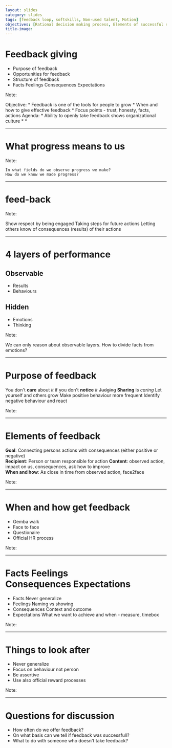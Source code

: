 ```yaml
---
layout: slides
category: slides
tags: [feedback loop, softskills, Non-used talent, Motion]
objectives: [Rational decision making process, Elements of successful setup, Getting most out of results]
title-image:
---
```


# Feedback giving

* Purpose of feedback
* Opportunities for feedback
* Structure of feedback
* Facts Feelings Consequences Expectations

Note:

Objective:
    * Feedback is one of the tools for people to grow
    * When and how to give effective feedback
    * Focus points - trust, honesty, facts, actions
Agenda:
    * Ability to openly take feedback shows organizational culture 
    * 
    * 


---

# What progress means to us

Note:

    In what fields do we observe progress we make?
    How do we know we made progress?
 

---

# feed-back

Note: 

Show respect by being engaged
Taking steps for future actions
Letting others know of consequences (results) of their actions



---

# 4 layers of performance

## Observable

* Results
* Behaviours

## Hidden

* Emotions
* Thinking

Note:

We can only reason about observable layers.
How to divide facts from emotions?    


---

# Purpose of feedback

You don't **care** about *it* if you don't **notice** *it*
~~Judging~~ **Sharing** is *caring*
Let yourself and others grow
Make positive behaviour more frequent
Identify negative behaviour and react

Note:

---

# Elements of feedback

**Goal**: Connecting persons actions with consequences (either positive or negative)  
**Recipient**: Person or team responsible for action
**Content**: observed action, impact on us, consequences, ask how to improve  
**When and how**: As close in time from observed action, face2face

Note:

---

# When and how get feedback

* Gemba walk
* Face to face
* Questionaire
* Official HR process

Note:

---

# Facts Feelings <br/> Consequences Expectations

* Facts
Never generalize
* Feelings
Naming vs showing
* Consequences
Context and outcome
* Expectations
What we want to achieve and when - measure, timebox

Note:

---

# Things to look after

* Never generalize
* Focus on behaviour not person
* Be assertive
* Use also official reward processes

Note:

---

# Questions for discussion

* How often do we offer feedback?
* On what basis can we tell if feedback was successfull?
* What to do with someone who doesn't take feedback?
